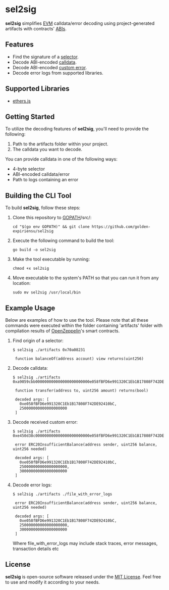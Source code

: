 # sel2sig

**sel2sig** simplifies [EVM](https://ethereum.org/en/developers/docs/evm/) calldata/error decoding using project-generated artifacts with contracts' [ABIs](https://docs.soliditylang.org/en/latest/abi-spec.html).

## Features

- Find the signature of a [selector](https://docs.soliditylang.org/en/latest/abi-spec.html#function-selector).
- Decode ABI-encoded [calldata](https://docs.soliditylang.org/en/latest/abi-spec.html#argument-encoding).
- Decode ABI-encoded [custom error](https://docs.soliditylang.org/en/latest/abi-spec.html#errors).
- Decode error logs from supported libraries.

## Supported Libraries

- [ethers.js](https://docs.ethers.org/v5/)

## Getting Started

To utilize the decoding features of **sel2sig**, you'll need to provide the following:

1. Path to the artifacts folder within your project.
2. The calldata you want to decode.

You can provide calldata in one of the following ways:

- 4-byte selector
- ABI-encoded calldata/error
- Path to logs containing an error

## Building the CLI Tool

To build **sel2sig**, follow these steps:

1. Clone this repository to [GOPATH](https://pkg.go.dev/cmd/go#hdr-GOPATH_environment_variable)/src/:

   ```
   cd "$(go env GOPATH)" && git clone https://github.com/golden-expiriensu/sel2sig
   ```

2. Execute the following command to build the tool:

   ```
   go build -o sel2sig
   ```

3. Make the tool executable by running:

   ```
   chmod +x sel2sig
   ```

4. Move executable to the system's PATH so that you can run it from any location:

   ```
   sudo mv sel2sig /usr/local/bin
   ```

## Example Usage

Below are examples of how to use the tool. Please note that all these commands were executed within the folder containing 'artifacts' folder with compilation results of [OpenZeppelin](https://github.com/OpenZeppelin/openzeppelin-contracts/tree/master)'s smart contracts.

1. Find origin of a selector:

   ```
   $ sel2sig ./artifacts 0x70a08231
   
    function balanceOf(address account) view returns(uint256)
   ```

2. Decode calldata:

   ```
   $ sel2sig ./artifacts 0xa9059cbb000000000000000000000000e058fBFD6e991320C1Eb1B17808F742DE92410bC00000000000000000000000000000000000000000000000d8d726b7177a80000

    function transfer(address to, uint256 amount) returns(bool)

    decoded args: [
      0xe058fBFD6e991320C1Eb1B17808F742DE92410bC,
      250000000000000000000
    ]
   ```
3. Decode received custom error:

   ```
   $ sel2sig ./artifacts 0xe450d38c000000000000000000000000e058fBFD6e991320C1Eb1B17808F742DE92410bC00000000000000000000000000000000000000000000000d8d726b7177a8000000000000000000000000000000000000000000000000001043561a8829300000

    error ERC20InsufficientBalance(address sender, uint256 balance, uint256 needed)

    decoded args: [
      0xe058fBFD6e991320C1Eb1B17808F742DE92410bC,
      250000000000000000000,
      300000000000000000000
    ]
   ```
4. Decode error logs:

   ```
   $ sel2sig ./artifacts ./file_with_error_logs

    error ERC20InsufficientBalance(address sender, uint256 balance, uint256 needed)

    decoded args: [
      0xe058fBFD6e991320C1Eb1B17808F742DE92410bC,
      250000000000000000000,
      300000000000000000000
    ]
   ```
   Where file_with_error_logs may include stack traces, error messages, transaction details etc

## License

**sel2sig** is open-source software released under the [MIT License](LICENSE). Feel free to use and modify it according to your needs.
